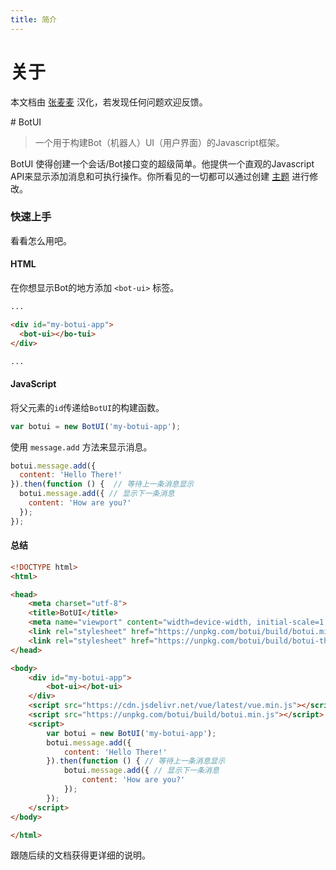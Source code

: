 ```yaml
---
title: 简介
---
```


# 关于
本文档由 [张麦麦](https://zhangmaimai.com) 汉化，若发现任何问题欢迎反馈。
<div class="github-card" data-github="MaxChang3/botui-docs-cn" data-width="400" data-height="" data-theme="default"></div>
<script src="//cdn.jsdelivr.net/github-cards/latest/widget.js"></script>
# BotUI

> 一个用于构建Bot（机器人）UI（用户界面）的Javascript框架。

BotUI 使得创建一个会话/Bot接口变的超级简单。他提供一个直观的Javascript API来显示添加消息和可执行操作。你所看见的一切都可以通过创建 [主题](theme.html) 进行修改。


### 快速上手

看看怎么用吧。

#### HTML

在你想显示Bot的地方添加 `<bot-ui>` 标签。

```html
...

<div id="my-botui-app">
  <bot-ui></bo-tui>
</div>

...
```


#### JavaScript

将父元素的`id`传递给`BotUI`的构建函数。

```javascript
var botui = new BotUI('my-botui-app');
```

使用 `message.add` 方法来显示消息。

```javascript
botui.message.add({
  content: 'Hello There!'
}).then(function () {  // 等待上一条消息显示
  botui.message.add({ // 显示下一条消息
    content: 'How are you?'
  });
});
```

#### 总结
```html
<!DOCTYPE html>
<html>

<head>
    <meta charset="utf-8">
    <title>BotUI</title>
    <meta name="viewport" content="width=device-width, initial-scale=1, maximum-scale=1">
    <link rel="stylesheet" href="https://unpkg.com/botui/build/botui.min.css" />
    <link rel="stylesheet" href="https://unpkg.com/botui/build/botui-theme-default.css" />
</head>

<body>
    <div id="my-botui-app">
        <bot-ui></bot-ui>
    </div>
    <script src="https://cdn.jsdelivr.net/vue/latest/vue.min.js"></script>
    <script src="https://unpkg.com/botui/build/botui.min.js"></script>
    <script>
        var botui = new BotUI('my-botui-app');
        botui.message.add({
            content: 'Hello There!'
        }).then(function () { // 等待上一条消息显示
            botui.message.add({ // 显示下一条消息
                content: 'How are you?'
            });
        });
    </script>
</body>

</html>
```
跟随后续的文档获得更详细的说明。